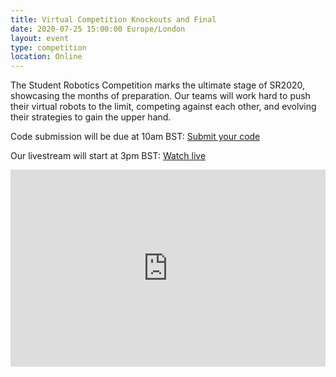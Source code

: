 ```yaml
---
title: Virtual Competition Knockouts and Final
date: 2020-07-25 15:00:00 Europe/London
layout: event
type: competition
location: Online
---
```


The Student Robotics Competition marks the ultimate stage of SR2020, showcasing the months of preparation. Our teams will work hard to push their virtual robots to the limit, competing against each other, and evolving their strategies to gain the upper hand.

Code submission will be due at 10am BST: [Submit your code](https://studentrobotics.org/code-submitter/)

Our livestream will start at 3pm BST: [Watch live](https://youtu.be/xBPVqsb_Ydk)

<iframe title="Livestream of the Knockouts and Final" width="100%" height="315" src="https://www.youtube.com/embed/xBPVqsb_Ydk" frameborder="0" allow="accelerometer; autoplay; encrypted-media; gyroscope; picture-in-picture" allowfullscreen></iframe>
